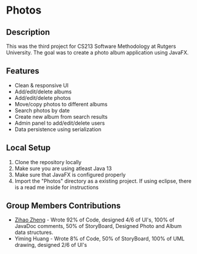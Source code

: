 # Photos


## Description
This was the third project for CS213 Software Methodology at Rutgers University. The goal was to create a photo album application using JavaFX.

## Features
* Clean & responsive UI
* Add/edit/delete albums
* Add/edit/delete photos
* Move/copy photos to different albums
* Search photos by date
* Create new album from search results 
* Admin panel to add/edit/delete users
* Data persistence using serialization

## Local Setup
1. Clone the repository locally
2. Make sure you are using atleast Java 13
3. Make sure that JavaFX is configured properly
4. Import the "Photos" directory as a existing project. If using eclipse, there is a read me inside for instructions

## Group Members Contributions

- [Zihao Zheng](https://github.com/zhengzihao2002) - Wrote 92% of Code, designed 4/6 of UI's, 100% of JavaDoc comments, 50% of StoryBoard, Designed Photo and Album data structures.
- Yiming Huang - Wrote 8% of Code, 50% of StoryBoard, 100% of UML drawing, designed 2/6 of UI's

